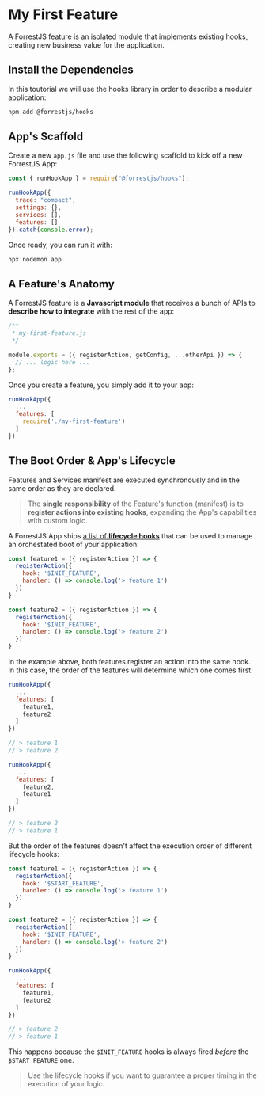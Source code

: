 # My First Feature

A ForrestJS feature is an isolated module that implements existing hooks, creating new business value for the application.

## Install the Dependencies

In this toutorial we will use the hooks library in order to describe a modular application:

```bash
npm add @forrestjs/hooks
```

## App's Scaffold

Create a new `app.js` file and use the following scaffold to kick off a new ForrestJS App:

```js
const { runHookApp } = require("@forrestjs/hooks");

runHookApp({
  trace: "compact",
  settings: {},
  services: [],
  features: []
}).catch(console.error);
```

Once ready, you can run it with:

```sh
npx nodemon app
```

## A Feature's Anatomy

A ForrestJS feature is a **Javascript module** that receives a bunch of APIs to **describe how to integrate** with the rest of the app:

```js
/**
 * my-first-feature.js
 */

module.exports = ({ registerAction, getConfig, ...otherApi }) => {
  // ... logic here ...
};
```

Once you create a feature, you simply add it to your app:

```js
runHookApp({
  ...
  features: [
    require('./my-first-feature')
  ]
})
```

## The Boot Order & App's Lifecycle

Features and Services manifest are executed synchronously and in the same order as they are declared.

> The **single responsibility** of the Feature's function (manifest) is to **register actions into existing hooks**, expanding the App's capabilities with custom logic.

A ForrestJS App ships [a list of **lifecycle hooks**](https://github.com/forrestjs/forrestjs/blob/master/packages/hooks/docs/create-hook-app.md) that can be used to manage an orchestated boot of your application:

```js
const feature1 = ({ registerAction }) => {
  registerAction({
    hook: '$INIT_FEATURE',
    handler: () => console.log('> feature 1')
  })
}

const feature2 = ({ registerAction }) => {
  registerAction({
    hook: '$INIT_FEATURE',
    handler: () => console.log('> feature 2')
  })
}
```

In the example above, both features register an action into the same hook. In this case, the order of the features will determine which one comes first:

```js
runHookApp({
  ...
  features: [
    feature1,
    feature2
  ]
})

// > feature 1
// > feature 2

runHookApp({
  ...
  features: [
    feature2,
    feature1
  ]
})

// > feature 2
// > feature 1
```

But the order of the features doesn't affect the execution order of different lifecycle hooks:

```js
const feature1 = ({ registerAction }) => {
  registerAction({
    hook: '$START_FEATURE',
    handler: () => console.log('> feature 1')
  })
}

const feature2 = ({ registerAction }) => {
  registerAction({
    hook: '$INIT_FEATURE',
    handler: () => console.log('> feature 2')
  })
}

runHookApp({
  ...
  features: [
    feature1,
    feature2
  ]
})

// > feature 2
// > feature 1
```

This happens because the `$INIT_FEATURE` hooks is always fired _before_ the `$START_FEATURE` one.

> Use the lifecycle hooks if you want to guarantee a proper timing in the execution of your logic.